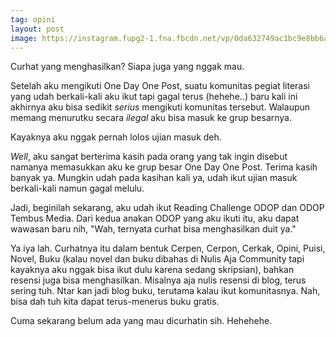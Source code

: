 ```yaml
---
tag: opini
layout: post
image: https://instagram.fupg2-1.fna.fbcdn.net/vp/0da632749ac1bc9e8bb6a2abf29d8e8b/5CDBF44A/t51.2885-15/e35/50909188_189207448703678_4443311798119432846_n.jpg?_nc_ht=instagram.fupg2-1.fna.fbcdn.net&_nc_cat=102
---
```


Curhat yang menghasilkan? Siapa juga yang nggak mau.

Setelah aku mengikuti One Day One Post, suatu komunitas pegiat literasi yang udah berkali-kali aku ikut tapi gagal terus (hehehe..) baru kali ini akhirnya aku bisa sedikit _serius_ mengikuti komunitas tersebut. Walaupun memang menurutku secara _ilegal_ aku bisa masuk ke grup besarnya.

Kayaknya aku nggak pernah lolos ujian masuk deh.

_Well_, aku sangat berterima kasih pada orang yang tak ingin disebut namanya memasukkan aku ke grup besar One Day One Post. Terima kasih banyak ya. Mungkin udah pada kasihan kali ya, udah ikut ujian masuk berkali-kali namun gagal melulu.

Jadi, beginilah sekarang, aku udah ikut Reading Challenge ODOP dan ODOP Tembus Media. Dari kedua anakan ODOP yang aku ikuti itu, aku dapat wawasan baru nih, "Wah, ternyata curhat bisa menghasilkan duit ya."

Ya iya lah. Curhatnya itu dalam bentuk Cerpen, Cerpon, Cerkak, Opini, Puisi, Novel, Buku (kalau novel dan buku dibahas di Nulis Aja Community tapi kayaknya aku nggak bisa ikut dulu karena sedang skripsian), bahkan resensi juga bisa menghasilkan. Misalnya aja nulis resensi di blog, terus sering tuh. Ntar kan jadi blog buku, terutama kalau ikut komunitasnya. Nah, bisa dah tuh kita dapat terus-menerus buku gratis.

Cuma sekarang belum ada yang mau dicurhatin sih. Hehehehe.